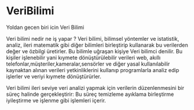 # VeriBilimi
Yoldan gecen biri icin Veri Bilimi

Veri bilimi nedir ne iş yapar ?
Veri bilimi, bilimsel yöntemler ve istatistik, analiz, ileri matematik gibi diğer bilimleri birleştirip kullanarak bu verilerden değer ve özbilgi üretirler.
Bu bilimle uğraşan kişiye Veri bilimci denilir. Bu kişiler işlenebilir yani kıymete dönüştürülebilir verileri web, akıllı telefonlar,müşteriler,kameralar,sensörler ve diğer yasal kullanılabilir kaynaktan alınan verileri yetkinliklerini kullanıp programlarla analiz edip işlerler ve veriyi kıymete dönüştürürler.

Veri bilimi ileri seviye veri analizi yapmak için verilerin düzenlenmesini bir süreç halinde gerçekleştirir: Bu süreç temizleme ayıklama birleştirme iyileştirme ve işlenme gibi işlemleri içerir.

